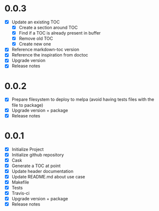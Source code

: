 # 0.0.3

- [X] Update an existing TOC
  - [X] Create a section around TOC
  - [X] Find if a TOC is already present in buffer
  - [X] Remove old TOC
  - [X] Create new one
- [X] Reference markdown-toc version
- [X] Reference the inspiration from doctoc
- [X] Upgrade version
- [X] Release notes

# 0.0.2

- [X] Prepare filesystem to deploy to melpa (avoid having tests files with the file to package)
- [X] Upgrade version + package
- [X] Release notes

# 0.0.1

- [X] Initialize Project
- [X] Initialize github repository
- [X] Cask
- [X] Generate a TOC at point
- [X] Update header documentation
- [X] Update README.md about use case
- [X] Makefile
- [X] Tests
- [X] Travis-ci
- [X] Upgrade version + package
- [X] Release notes
